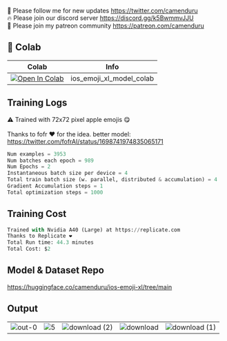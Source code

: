 🐣 Please follow me for new updates https://twitter.com/camenduru <br />
🔥 Please join our discord server https://discord.gg/k5BwmmvJJU <br />
🥳 Please join my patreon community https://patreon.com/camenduru <br />

## 🦒 Colab

| Colab | Info
| --- | --- |
[![Open In Colab](https://colab.research.google.com/assets/colab-badge.svg)](https://colab.research.google.com/github/camenduru/ios-emoji-xl-model-colab/blob/main/ios_emoji_xl_model_colab.ipynb) | ios_emoji_xl_model_colab

## Training Logs

⚠ Trained with 72x72 pixel apple emojis 😋  <br /> <br />
Thanks to fofr ❤ for the idea. better model: https://twitter.com/fofrAI/status/1698741974835065171

```py
Num examples = 3953
Num batches each epoch = 989
Num Epochs = 2
Instantaneous batch size per device = 4
Total train batch size (w. parallel, distributed & accumulation) = 4
Gradient Accumulation steps = 1
Total optimization steps = 1000
```

## Training Cost
```py
Trained with Nvidia A40 (Large) at https://replicate.com
Thanks to Replicate ❤
Total Run time: 44.3 minutes
Total Cost: $2
```

## Model & Dataset Repo
https://huggingface.co/camenduru/ios-emoji-xl/tree/main

## Output
|  |  |  |  |  |
| --- | --- | --- | --- | --- |
![out-0](https://github.com/camenduru/ios-emoji-xl-model-colab/assets/54370274/63ced594-e889-40f5-9d50-dd3cec1efaed) | ![5](https://github.com/camenduru/ios-emoji-xl-model-colab/assets/54370274/1a87d515-38d5-439c-bbd1-523f46de8d1f) | ![download (2)](https://github.com/camenduru/ios-emoji-xl-model-colab/assets/54370274/3c01739f-6094-4eeb-893a-3b4f4ab91337) | ![download](https://github.com/camenduru/ios-emoji-xl-model-colab/assets/54370274/63f7beb3-e4c6-4f29-ba91-c7cc79f2c723) | ![download (1)](https://github.com/camenduru/ios-emoji-xl-model-colab/assets/54370274/6ce8f20f-3a43-4013-9f9c-60765b30892a) |

